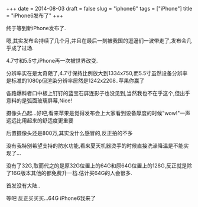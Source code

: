 +++
date = 2014-08-03
draft = false
slug = "iphone6"
tags = ["iPhone"]
title = "iPhone6发布了"
+++

终于等到新iPhone发布了.

嗯,其实发布会持续了几个月,并且在最后一刻被我国的逗逼们一波带走了,发布会几乎成了过场.

4.7寸和5.5寸,iPhone再一次被世界改变.

分辨率实在是太奇葩了,4.7寸保持比例放大到1334x750,而5.5寸虽然设备分辨率是标准的1080p但渲染分辨率居然是1242x2208..苹果你赢了
<!--more-->

各路爆料者口中板上钉钉的蓝宝石屏连影子也没见到,当然我也不在乎这个,但出乎意料的是弧面玻璃屏幕,Nice!

摄像头凸起...好吧,看来苹果是觉得发布会上大家看到设备厚度的时候"wow!"一声远远比用起来的舒适度更重要

后置摄像头还是800万,其实没什么感冒的,反正拍的不多

没有我特别希望支持的防水功能,看来夏天机器烫手的时候直接洗澡降温是不能实现了...

没有了32G,取而代之的是原32G位置上的64G和原64G位置上的128G,反正就是除了16G版本其他的都免费升一档.估计买64G的人会很多.

首发没有大陆..

等吧 反正买买买...64G iPhone6我来了